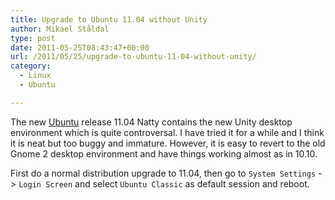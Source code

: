 ```yaml
---
title: Upgrade to Ubuntu 11.04 without Unity
author: Mikael Ståldal
type: post
date: 2011-05-25T08:43:47+00:00
url: /2011/05/25/upgrade-to-ubuntu-11-04-without-unity/
category:
  - Linux
  - Ubuntu

---
```

The new [Ubuntu][1] release 11.04 Natty contains the new Unity desktop environment which is quite controversal. I have tried it for a while and I think it is neat but too buggy and immature. However, it is easy to revert to the old Gnome 2 desktop environment and have things working almost as in 10.10.

First do a normal distribution upgrade to 11.04, then go to `System Settings` -> `Login Screen` and select `Ubuntu Classic` as default session and reboot.

 [1]: http://www.ubuntu.com/
